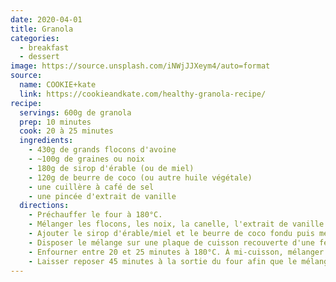 ```yaml
---
date: 2020-04-01
title: Granola
categories:
  - breakfast
  - dessert
image: https://source.unsplash.com/iNWjJJXeym4/auto=format
source:
  name: COOKIE+kate
  link: https://cookieandkate.com/healthy-granola-recipe/
recipe:
  servings: 600g de granola
  prep: 10 minutes
  cook: 20 à 25 minutes
  ingredients:
    - 430g de grands flocons d'avoine
    - ~100g de graines ou noix
    - 180g de sirop d'érable (ou de miel)
    - 120g de beurre de coco (ou autre huile végétale)
    - une cuillère à café de sel
    - une pincée d'extrait de vanille
  directions:
    - Préchauffer le four à 180°C.
    - Mélanger les flocons, les noix, la canelle, l'extrait de vanille et le sel dans un grand bol.
    - Ajouter le sirop d'érable/miel et le beurre de coco fondu puis mélanger jusqu'à ce que les flocons soient tous bien imprégnés.
    - Disposer le mélange sur une plaque de cuisson recouverte d'une feuille de papier sulfurisé. Veiller à ce que le mélange forme une épaisseur uniforme.
    - Enfourner entre 20 et 25 minutes à 180°C. À mi-cuisson, mélanger les flocons pour une cuisson plus uniforme. Pour obtenir des gros morceaux après la cuisson, bien aplatir avec une cuillère en bois.
    - Laisser reposer 45 minutes à la sortie du four afin que le mélange refroidisse tranquillement. C'est à ce moment-là que les flocons se lient entre eux.
---
```

